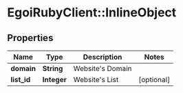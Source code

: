 # EgoiRubyClient::InlineObject

## Properties
Name | Type | Description | Notes
------------ | ------------- | ------------- | -------------
**domain** | **String** | Website&#39;s Domain | 
**list_id** | **Integer** | Website&#39;s List | [optional] 


